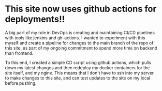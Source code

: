 # This site now uses github actions for deployments!!

A big part of my role in DevOps is creating and maintaining CI/CD pipelines with tools like jenkins and gh-actions.
I wanted to experiment with this myself and create a pipeline for changes to the main branch of the repo of this site, as part of my ongoing
commitment to spend more time on backend than frontend.

To this end, I created a simple CD script using github actions, which pulls down my latest changes and then redeploy my docker containers for the
site itself, and my nginx. This means that I don't have to ssh into my server to make changes to this site, and can test updates to the site on my
local before pushing.

